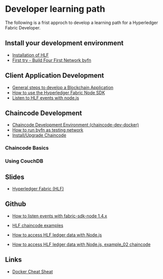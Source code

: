 # Developer learning path
The following is a frist approch to develop a learning path for a Hyperledger Fabric Developer.

## Install your development environment
- [Installation of HLF](../administrator/setup/index.md)
- [First try - Build Four First Network byfn](../administrator/setup/overviewByfn.md)

## Client Application Development
- [General steps to develop a Blockchain Application](./developAnApplication.md)
- [How to use the Hyperledger Fabric Node SDK](./nodeSdk/index.md)
- [Listen to HLF events with node.js](./eventListening.md)

## Chaincode Development
- [Chaincode Development Environment (chaincode-dev-docker)](./chaincodeDevEnv.md)
- [How to run byfn as testing network](./byfnOwnChaincode.md)
- [Install/Upgrade Chaincode](./installUpgradeChaincode.md)

### Chaincode Basics

### Using CouchDB


## Slides
- <a href="https://docs.google.com/presentation/d/140nKa0Nnu_2hGlH9iJ0-gIOPDdTO7ChrJ0lV4VHOxLs/edit?usp=sharing" target="_blank">Hyperledger Fabric (HLF)</a>

## Github
- <a href="https://github.com/samlinux/hsc-lte" target="_blank">How to listen events with fabric-sdk-node 1.4.x</a>

- <a href="https://github.com/samlinux/hsc-chaincode" target="_blank">HLF chaincode examples</a>

- <a href="https://github.com/samlinux/hsc-htaldwn" target="_blank">How to access HLF ledger data with Node.js</a>

- <a href="https://github.com/samlinux/hsc-example02" target="_blank">How to access HLF ledger data with Node.js, example_02 chaincode</a>

## Links
- <a href="https://github.com/wsargent/docker-cheat-sheet" target="_blank">Docker Cheat Sheat</a>
